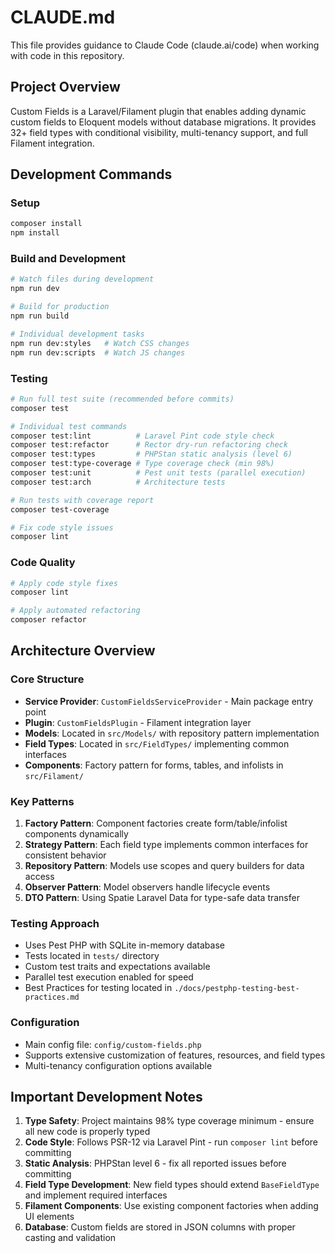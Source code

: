 # CLAUDE.md

This file provides guidance to Claude Code (claude.ai/code) when working with code in this repository.

## Project Overview

Custom Fields is a Laravel/Filament plugin that enables adding dynamic custom fields to Eloquent models without database
migrations. It provides 32+ field types with conditional visibility, multi-tenancy support, and full Filament
integration.

## Development Commands

### Setup

```bash
composer install
npm install
```

### Build and Development

```bash
# Watch files during development
npm run dev

# Build for production
npm run build

# Individual development tasks
npm run dev:styles   # Watch CSS changes
npm run dev:scripts  # Watch JS changes
```

### Testing

```bash
# Run full test suite (recommended before commits)
composer test

# Individual test commands
composer test:lint          # Laravel Pint code style check
composer test:refactor      # Rector dry-run refactoring check
composer test:types         # PHPStan static analysis (level 6)
composer test:type-coverage # Type coverage check (min 98%)
composer test:unit          # Pest unit tests (parallel execution)
composer test:arch          # Architecture tests

# Run tests with coverage report
composer test-coverage

# Fix code style issues
composer lint
```

### Code Quality

```bash
# Apply code style fixes
composer lint

# Apply automated refactoring
composer refactor
```

## Architecture Overview

### Core Structure

- **Service Provider**: `CustomFieldsServiceProvider` - Main package entry point
- **Plugin**: `CustomFieldsPlugin` - Filament integration layer
- **Models**: Located in `src/Models/` with repository pattern implementation
- **Field Types**: Located in `src/FieldTypes/` implementing common interfaces
- **Components**: Factory pattern for forms, tables, and infolists in `src/Filament/`

### Key Patterns

1. **Factory Pattern**: Component factories create form/table/infolist components dynamically
2. **Strategy Pattern**: Each field type implements common interfaces for consistent behavior
3. **Repository Pattern**: Models use scopes and query builders for data access
4. **Observer Pattern**: Model observers handle lifecycle events
5. **DTO Pattern**: Using Spatie Laravel Data for type-safe data transfer

### Testing Approach

- Uses Pest PHP with SQLite in-memory database
- Tests located in `tests/` directory
- Custom test traits and expectations available
- Parallel test execution enabled for speed
- Best Practices for testing located in `./docs/pestphp-testing-best-practices.md`

### Configuration

- Main config file: `config/custom-fields.php`
- Supports extensive customization of features, resources, and field types
- Multi-tenancy configuration options available

## Important Development Notes

1. **Type Safety**: Project maintains 98% type coverage minimum - ensure all new code is properly typed
2. **Code Style**: Follows PSR-12 via Laravel Pint - run `composer lint` before committing
3. **Static Analysis**: PHPStan level 6 - fix all reported issues before committing
4. **Field Type Development**: New field types should extend `BaseFieldType` and implement required interfaces
5. **Filament Components**: Use existing component factories when adding UI elements
6. **Database**: Custom fields are stored in JSON columns with proper casting and validation
